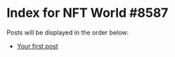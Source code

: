 # Index for NFT World #8587
Posts will be displayed in the order below:

- [Your first post](./001-first.md)

